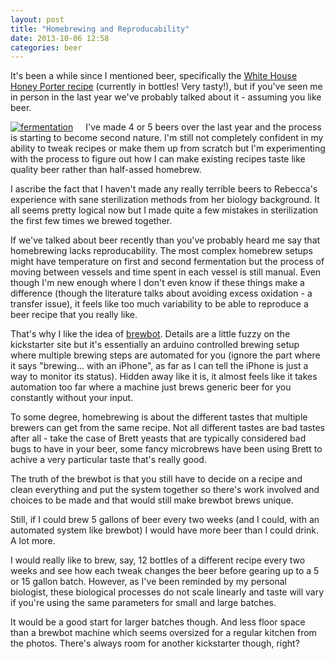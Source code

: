 ```yaml
---
layout: post
title: "Homebrewing and Reproducability"
date: 2013-10-06 12:58
categories: beer
---
```

It's been a while since I mentioned beer, specifically the [White House Honey Porter recipe](http://blog.nickoneill.name/beer-recipes-white-house/) (currently in bottles! Very tasty!), but if you've seen me in person in the last year we've probably talked about it - assuming you like beer. 

<a style="float:left;margin-right:20px;" href="http://makefi.gs/f/TLD7K">![fermentation](http://makefi.gs/g/TLD7K)</a> I've made 4 or 5 beers over the last year and the process is starting to become second nature. I'm still not completely confident in my ability to tweak recipes or make them up from scratch but I'm experimenting with the process to figure out how I can make existing recipes taste like quality beer rather than half-assed homebrew.

I ascribe the fact that I haven't made any really terrible beers to Rebecca's experience with sane sterilization methods from her biology background. It all seems pretty logical now but I made quite a few mistakes in sterilization the first few times we brewed together.

If we've talked about beer recently than you've probably heard me say that homebrewing lacks reproducability. The most complex homebrew setups might have temperature on first and second fermentation but the process of moving between vessels and time spent in each vessel is still manual. Even though I'm new enough where I don't even know if these things make a difference (though the literature talks about avoiding excess oxidation - a transfer issue), it feels like too much variability to be able to reproduce a beer recipe that you really like.

That's why I like the idea of [brewbot](http://www.kickstarter.com/projects/cargo/brewbot-the-smart-brewing-appliance). Details are a little fuzzy on the kickstarter site but it's essentially an arduino controlled brewing setup where multiple brewing steps are automated for you (ignore the part where it says "brewing… with an iPhone", as far as I can tell the iPhone is just a way to monitor its status). Hidden away like it is, it almost feels like it takes automation too far where a machine just brews generic beer for you constantly without your input.

To some degree, homebrewing is about the different tastes that multiple brewers can get from the same recipe. Not all different tastes are bad tastes after all - take the case of Brett yeasts that are typically considered bad bugs to have in your beer, some fancy microbrews have been using Brett to achive a very particular taste that's really good.

The truth of the brewbot is that you still have to decide on a recipe and clean everything and put the system together so there's work involved and choices to be made and that would still make brewbot brews unique.

Still, if I could brew 5 gallons of beer every two weeks (and I could, with an automated system like brewbot) I would have more beer than I could drink. A lot more.

I would really like to brew, say, 12 bottles of a different recipe every two weeks and see how each tweak changes the beer before gearing up to a 5 or 15 gallon batch. However, as I've been reminded by my personal biologist, these biological processes do not scale linearly and taste will vary if you're using the same parameters for small and large batches.

It would be a good start for larger batches though. And less floor space than a brewbot machine which seems oversized for a regular kitchen from the photos. There's always room for another kickstarter though, right?